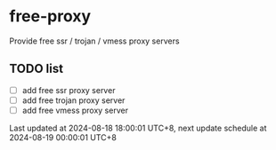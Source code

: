 
# free-proxy
Provide free ssr / trojan / vmess proxy servers


## TODO list
- [ ] add free ssr proxy server
- [ ] add free trojan proxy server
- [ ] add free vmess proxy server

Last updated at 2024-08-18 18:00:01 UTC+8, next update schedule at 2024-08-19 00:00:01 UTC+8

